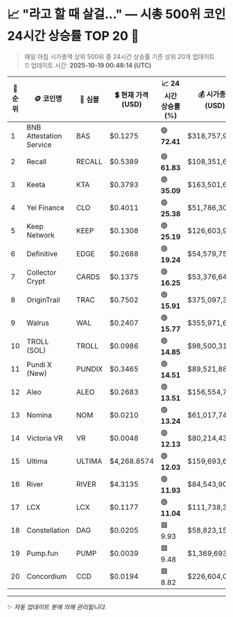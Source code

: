 
# 📈 "라고 할 때 살걸..." — 시총 500위 코인 24시간 상승률 TOP 20 🚀

> 매일 아침 시가총액 상위 500위 중 24시간 상승률 기준 상위 20개 업데이트  
> ⏰ 업데이트 시간: **2025-10-19 00:48:14 (UTC)**

| 🔢 순위 | 🪙 코인명 | 🔣 심볼 | 💲 현재 가격 (USD) | 📈 24시간 상승률 (%) | 💰 시가총액 (USD) | 🔄 24시간 거래량 (USD) | 🔢 유통 공급량 |
|--------|----------|--------|-------------------|--------------------|--------------------|-----------------------|-------------------|
| 1 | BNB Attestation Service | BAS | $0.1275 | 🟢 **72.41** | $318,757,925 | $99,251,128 | 2,500,000,000 |
| 2 | Recall | RECALL | $0.5389 | 🟢 **61.83** | $108,351,672 | $277,979,993 | 201,071,820 |
| 3 | Keeta | KTA | $0.3793 | 🟢 **35.09** | $163,501,605 | $9,335,010 | 431,104,424 |
| 4 | Yei Finance | CLO | $0.4011 | 🟢 **25.38** | $51,786,304 | $33,775,886 | 129,100,000 |
| 5 | Keep Network | KEEP | $0.1308 | 🟢 **25.19** | $126,603,982 | $9,611 | 967,787,054 |
| 6 | Definitive | EDGE | $0.2688 | 🟢 **19.24** | $54,579,751 | $2,902,045 | 203,024,680 |
| 7 | Collector Crypt | CARDS | $0.1375 | 🟢 **16.25** | $53,376,649 | $3,277,731 | 388,147,328 |
| 8 | OriginTrail | TRAC | $0.7502 | 🟢 **15.91** | $375,097,358 | $8,088,739 | 499,998,300 |
| 9 | Walrus | WAL | $0.2407 | 🟢 **15.77** | $355,971,671 | $220,240,414 | 1,478,958,333 |
| 10 | TROLL (SOL) | TROLL | $0.0986 | 🟢 **14.85** | $98,500,318 | $9,570,322 | 998,943,570 |
| 11 | Pundi X (New) | PUNDIX | $0.3465 | 🟢 **14.51** | $89,521,881 | $36,861,288 | 258,386,541 |
| 12 | Aleo | ALEO | $0.2683 | 🟢 **13.51** | $156,554,703 | $25,949,001 | 583,521,541 |
| 13 | Nomina | NOM | $0.0210 | 🟢 **13.24** | $61,017,749 | $25,672,950 | 2,900,000,000 |
| 14 | Victoria VR | VR | $0.0048 | 🟢 **12.13** | $80,214,437 | $1,243,039 | 16,800,000,000 |
| 15 | Ultima | ULTIMA | $4,268.8574 | 🟢 **12.03** | $159,693,687 | $14,124,292 | 37,409 |
| 16 | River | RIVER | $4.3135 | 🟢 **11.93** | $84,543,906 | $42,826,502 | 19,600,000 |
| 17 | LCX | LCX | $0.1177 | 🟢 **11.04** | $111,738,394 | $1,413,815 | 949,469,112 |
| 18 | Constellation | DAG | $0.0205 | 🟩 9.93 | $58,823,153 | $1,617,878 | 2,873,448,318 |
| 19 | Pump.fun | PUMP | $0.0039 | 🟩 9.48 | $1,369,693,288 | $282,190,529 | 354,000,000,000 |
| 20 | Concordium | CCD | $0.0194 | 🟩 8.82 | $226,604,045 | $733,988 | 11,706,404,123 |

---

✨ *자동 업데이트 봇에 의해 관리됩니다.*
